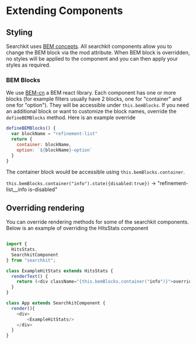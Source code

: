 # Extending Components

## Styling
Searchkit uses [BEM concepts](https://en.bem.info/method/key-concepts). All searchkit components allow you to change the BEM block via the mod attribute. When BEM block is overridden, no styles will be applied to the component and you can then apply your styles as required.

### BEM Blocks
We use [BEM-cn](https://github.com/albburtsev/bem-cn) a BEM react library. Each component has one or more blocks (for example filters usually have 2 blocks, one for "container" and one for "option"). They will be accessible under `this.bemBlocks`. If you need an additional block or want to customize the block names, override the `defineBEMBlocks` method. Here is an example override

```js
defineBEMBlocks() {
  var blockName = "refinement-list"
  return {
    container: blockName,
    option: `${blockName}-option`
  }
}
```

The container block would be accessible using `this.bemBlocks.container`.

`this.bemBlocks.container("info").state({disabled:true})` -> "refinement-list__info is-disabled"

## Overriding rendering
You can override rendering methods for some of the searchkit components. Below is an example of overriding the HitsStats component

```js

import {
  HitsStats,
  SearchkitComponent
} from "searchkit";

class ExampleHitStats extends HitsStats {
  renderText() {
    return (<div className="{this.bemBlocks.container("info")}">override text</div>)
  }
}

class App extends SearchkitComponent {
  render(){
    <div>
        <ExampleHitStats/>
    </div>
  }
}
```
